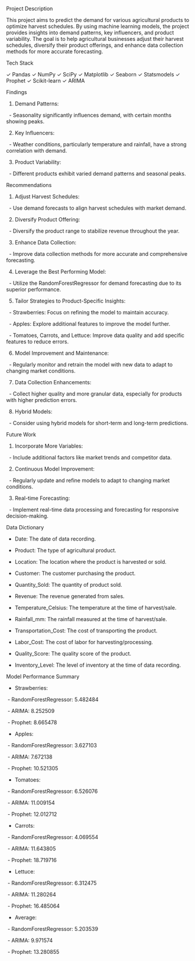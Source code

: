  Project Description

This project aims to predict the demand for various agricultural products to optimize harvest schedules. By using machine learning models, the project provides insights into demand patterns, key influencers, and product variability. The goal is to help agricultural businesses adjust their harvest schedules, diversify their product offerings, and enhance data collection methods for more accurate forecasting.


Tech Stack
 

✓ Pandas
✓ NumPy
✓ SciPy
✓ Matplotlib
✓ Seaborn
✓ Statsmodels
✓ Prophet
✓ Scikit-learn
✓ ARIMA

 Findings

1. Demand Patterns:

  - Seasonality significantly influences demand, with certain months showing peaks.



2. Key Influencers:

  - Weather conditions, particularly temperature and rainfall, have a strong correlation with demand.



3. Product Variability:

  - Different products exhibit varied demand patterns and seasonal peaks.



Recommendations

1. Adjust Harvest Schedules:

  - Use demand forecasts to align harvest schedules with market demand.



2. Diversify Product Offering:

  - Diversify the product range to stabilize revenue throughout the year.



3. Enhance Data Collection:

  - Improve data collection methods for more accurate and comprehensive forecasting.



4. Leverage the Best Performing Model:

  - Utilize the RandomForestRegressor for demand forecasting due to its superior performance.



5. Tailor Strategies to Product-Specific Insights:

  - Strawberries: Focus on refining the model to maintain accuracy.

  - Apples: Explore additional features to improve the model further.

  - Tomatoes, Carrots, and Lettuce: Improve data quality and add specific features to reduce errors.



6. Model Improvement and Maintenance:

  - Regularly monitor and retrain the model with new data to adapt to changing market conditions.



7. Data Collection Enhancements:

  - Collect higher quality and more granular data, especially for products with higher prediction errors.



8. Hybrid Models:

  - Consider using hybrid models for short-term and long-term predictions.



 Future Work

1. Incorporate More Variables:

  - Include additional factors like market trends and competitor data.



2. Continuous Model Improvement:

  - Regularly update and refine models to adapt to changing market conditions.



3. Real-time Forecasting:

  - Implement real-time data processing and forecasting for responsive decision-making.



 Data Dictionary

- Date: The date of data recording.

- Product: The type of agricultural product.

- Location: The location where the product is harvested or sold.

- Customer: The customer purchasing the product.

- Quantity_Sold: The quantity of product sold.

- Revenue: The revenue generated from sales.

- Temperature_Celsius: The temperature at the time of harvest/sale.

- Rainfall_mm: The rainfall measured at the time of harvest/sale.

- Transportation_Cost: The cost of transporting the product.

- Labor_Cost: The cost of labor for harvesting/processing.

- Quality_Score: The quality score of the product.

- Inventory_Level: The level of inventory at the time of data recording.



 Model Performance Summary

- Strawberries:

 - RandomForestRegressor: 5.482484

 - ARIMA: 8.252509

 - Prophet: 8.665478



- Apples:

 - RandomForestRegressor: 3.627103

 - ARIMA: 7.672138

 - Prophet: 10.521305



- Tomatoes:

 - RandomForestRegressor: 6.526076

 - ARIMA: 11.009154

 - Prophet: 12.012712



- Carrots:

 - RandomForestRegressor: 4.069554

 - ARIMA: 11.643805

 - Prophet: 18.719716



- Lettuce:

 - RandomForestRegressor: 6.312475

 - ARIMA: 11.280264

 - Prophet: 16.485064



- Average:

 - RandomForestRegressor: 5.203539

 - ARIMA: 9.971574

 - Prophet: 13.280855


